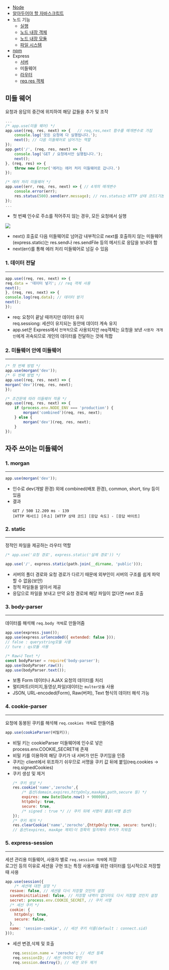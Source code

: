 - [Node](./README.md)
- [알아두어야 할 자바스크립트](./JavaScript.md)
- 노드 기능
    - [실행](./Node.md) 
    - [노드 내장 객체](./Objects.md)  
    - [노드 내장 모듈](./Module.md)  
    - [파일 시스템](./FileSystem.md)
- [npm](./npm.md) 
- Express 
    - [서버](./Express.md)  
    - 미들웨어
    - [라우터](./Router.md)
    - [req,res 객체](./req-res.md)

## 미들 웨어

요청과 응답의 중간에 위치하여 해당 값들을 추가 및 조작    
~~~js
...
/* app.use(미들 웨어) */
app.use((req, res, next) => {   // req,res,next 함수를 매개변수로 가짐
    console.log('모든 요청에 다 실행됩니다.');
    next(); // 다음 미들웨어로 넘어가는 역할
});
app.get('/', (req, res, next) => {
    console.log('GET / 요청에서만 실행됩니다.');
    next();
}, (req, res) => {
    throw new Error('에러는 에러 처리 미들웨어로 갑니다.')
});

/* 에러 처리 미들웨어 */
app.use((err, req, res, next) => { // 4개의 매개변수
    console.error(err);
    res.status(500).send(err.message); // res.status는 HTTP 상태 코드(기본값 200)
});
...
~~~
- 첫 번째 인수로 주소를 적어주지 않는 경우, 모든 요청에서 실행

<img src="https://thebook.io/img/080229/243_1.jpg">

- next() 호출로 다음 미들웨어로 넘어감
    내부적으로 next를 호출하지 않는 미들웨어(express.static)는 res.send나 res.sendFile 등의 메서드로 응답을 보내야 함
- next(err)를 통해 에러 처리 미들웨어로 넘길 수 있음

### 1. 데이터 전달

***
~~~js
app.use((req, res, next) => {
req.data = '데이터 넣기'; // req 객체 사용
next();
}, (req, res, next) => {
console.log(req.data); // 데이터 받기
next();
});
~~~
- req: 요청이 끝날 때까지만 데이터 유지   
req.sessiong: 세션이 유지되는 동안에 데이터 계속 유지   
- app.set은 Express에서 `전역적`으로 사용되지만 req객체는 요청을 보낸 `사용자 개개인`에게 귀속되므로 개인의 데이터를 전달하는 것에 적합


### 2. 미들웨어 안에 미들웨어

***
~~~js
/* 첫 번째 방법 */
app.use(morgan('dev'));
/* 두 번째 방법 */
app.use((req, res, next) => {
morgan('dev')(req, res, next);
});

/* 조건문에 따라 미들웨어 적용 */
app.use((req, res, next) => {
    if (process.env.NODE_ENV === 'production') {
        morgan('combined')(req, res, next);
    } else {
        morgan('dev')(req, res, next);
    }
});
~~~

## 자주 쓰이는 미들웨어

### 1. morgan

***
~~~js
app.use(morgan('dev'));
~~~
- 인수로 dev(개발 환경) 외에 combined(배포 환경), common, short, tiny 등이 있음
- 결과  
    ~~~console
    GET / 500 12.209 ms - 139
    [HTTP 메서드] [주소] [HTTP 상태 코드] [응답 속도] - [응답 바이트]
    ~~~

### 2. static

***
정적인 파일을 제공하는 라우터 역할
~~~js
/* app.use('요청 경로', express.static('실제 경로')) */

app.use('/', express.static(path.join(__dirname, 'public')));
~~~
- 서버의 폴더 경로와 요청 경로가 다르기 때문에 외부인이 서버의 구조를 쉽게 파악할 수 없음(보안)
- 정적 파일들을 알아서 제공
- 응답으로 파일을 보내고 만약 요청 경로에 해당 파일이 없다면 next 호출

### 3. body-parser

***
데이터를 해석해 `req.body 객체`로 만들어줌
~~~js
app.use(express.json());
app.use(express.urlencoded({ extended: false }));
// false : querystring모듈 사용
// ture : qs모듈 사용

/* Raw나 Text */
const bodyParser = require('body-parser');
app.use(bodyParser.raw());
app.use(bodyParser.text());
~~~
- 보통 Form 데이터나 AJAX 요청의 데이터를 처리
- 멀티파트(이미지,동영상,파일)데이터는 `multer모듈` 사용
- JSON, URL-encoded(Form), Raw(버퍼), Text 형식의 데이터 해석 가능

### 4. cookie-parser

***
요청에 동봉된 쿠키를 해석해 `req.cookies 객체`로 만들어줌
~~~js
app.use(cookieParser(비밀키));
~~~
- 비밀 키는 cookieParser 미들웨어에 인수로 넣은 process.env.COOKIE_SECRET에 존재
- 비밀 키를 이용하여 해당 쿠키가 내 서버가 만든 쿠키임을 인증
- 쿠키는 client에서 위조하기 쉬우므로 서명을 쿠키 값 뒤에 붙임(req.cookies → req.signedCookies)
- 쿠키 생성 및 제거
    ~~~js
    /* 쿠키 생성 */
    res.cookie('name','zerocho',{ 
        /* 옵션(domain,expires,httpOnly,maxAge,path,secure 등) */
        expires: new Date(Date.now() + 900000),
        httpOnly: true,
        secure: true,
        /* signed : true */ // 쿠키 뒤에 서명이 붙음(서명 옵션)
    });
    /* 쿠키 제거 */
    res.clearCookie('name','zerocho',{httpOnly:true, secure: ture});
    // 옵션(expires, maxAge 제외)이 정확히 일치해야 쿠키가 지워짐
    ~~~

### 5. express-session

***
세션 관리용 미들웨어, 사용자 별로 `req.session 객체`에 저장  
로그인 등의 이유로 세션을 구현 또는 특정 사용자를 위한 데이터를 임시적으로 저장할 때 사용   
~~~js
app.use(session({
    /* 세션에 대한 설정 */
  resave: false, // 세션을 다시 저장할 것인지 설정
  saveUninitialized: false, // 저장할 내역이 없더라도 다시 저장할 것인지 설정
  secret: process.env.COOKIE_SECRET, // 쿠키 서명
  /* 세선 쿠키 */
  cookie: {
    httpOnly: true,
    secure: false,
  },
  name: 'session-cookie', // 세션 쿠키 이름(default : connect.sid)
}));
~~~
- 세션 변경,삭제 및 호출
    ~~~js
    req.session.name = 'zerocho'; // 세션 등록
    req.sessionID; // 세션 아이디 확인
    req.session.destroy(); // 세션 모두 제거
    ~~~
